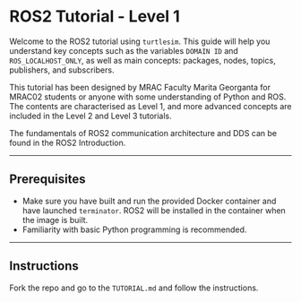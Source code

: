 # ROS2 Tutorial - Level 1

Welcome to the ROS2 tutorial using `turtlesim`. This guide will help you understand key concepts such as the variables `DOMAIN ID` and `ROS_LOCALHOST_ONLY`, as well as main concepts: packages, nodes, topics, publishers, and subscribers.

This tutorial has been designed by MRAC Faculty Marita Georganta for MRAC02 students or anyone with some understanding of Python and ROS. The contents are characterised as Level 1, and more advanced concepts are included in the Level 2 and Level 3 tutorials.

The fundamentals of ROS2 communication architecture and DDS can be found in the ROS2 Introduction.

---

## Prerequisites

- Make sure you have built and run the provided Docker container and have launched `terminator`. ROS2 will be installed in the container when the image is built.
- Familiarity with basic Python programming is recommended.

---

## Instructions

Fork the repo and go to the `TUTORIAL.md` and follow the instructions.